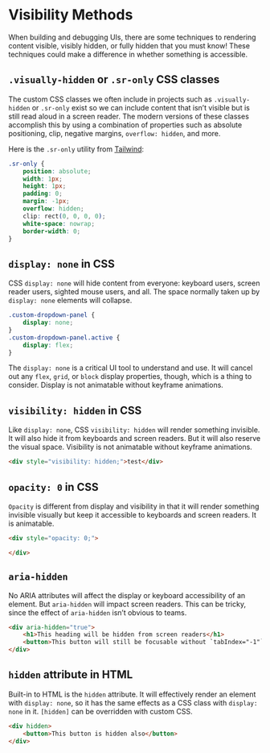 <script setup>
if (typeof window !== 'undefined') {
    import('./components/visibility-widget.ts')
}

</script>

# Visibility Methods

When building and debugging UIs, there are some techniques to rendering content visible, visibly hidden, or fully hidden that you must know! These techniques could make a difference in whether something is accessible.

## `.visually-hidden` or `.sr-only` CSS classes

The custom CSS classes we often include in projects such as `.visually-hidden` or `.sr-only` exist so we can include content that isn’t visible but is still read aloud in a screen reader. The modern versions of these classes accomplish this by using a combination of properties such as absolute positioning, clip, negative margins, `overflow: hidden`, and more.

Here is the `.sr-only` utility from [Tailwind](https://tailwindcss.com/docs/screen-readers):

```css
.sr-only {
    position: absolute;
    width: 1px;
    height: 1px;
    padding: 0;
    margin: -1px;
    overflow: hidden;
    clip: rect(0, 0, 0, 0);
    white-space: nowrap;
    border-width: 0;
}
```

<visibility-widget option-name=".sr-only" classes-to-toggle="sr-only"></visibility-widget>

## `display: none` in CSS

CSS `display: none` will hide content from everyone: keyboard users, screen reader users, sighted mouse users, and all. The space normally taken up by `display: none` elements will collapse.

```css
.custom-dropdown-panel {
    display: none;
}
.custom-dropdown-panel.active {
    display: flex;
}
```

The `display: none` is a critical UI tool to understand and use. It will cancel out any `flex`, `grid`, or `block` display properties, though, which is a thing to consider. Display is not animatable without keyframe animations.

<visibility-widget option-name="display: none" classes-to-toggle="hidden"></visibility-widget>

## `visibility: hidden` in CSS

Like `display: none`, CSS `visibility: hidden` will render something invisible. It will also hide it from keyboards and screen readers. But it will also reserve the visual space. Visibility is not animatable without keyframe animations.

```html
<div style="visibility: hidden;">test</div>
```

<visibility-widget option-name="visibility: hidden" classes-to-toggle="invisible"></visibility-widget>

## `opacity: 0` in CSS

`Opacity` is different from display and visibility in that it will render something invisible visually but keep it accessible to keyboards and screen readers. It is animatable.

```html
<div style="opacity: 0;">

</div>
```

<visibility-widget option-name="opacity: 0" classes-to-toggle="opacity-0"></visibility-widget>

## `aria-hidden`

No ARIA attributes will affect the display or keyboard accessibility of an element. But `aria-hidden` will impact screen readers. This can be tricky, since the effect of `aria-hidden` isn’t obvious to teams.

```html
<div aria-hidden="true">
    <h1>This heading will be hidden from screen readers</h1>
    <button>This button will still be focusable without `tabIndex="-1"`</button>
</div>
```

<visibility-widget option-name='aria-hidden="true"' attribute-to-toggle="aria-hidden"></visibility-widget>

## `hidden` attribute in HTML

Built-in to HTML is the `hidden` attribute. It will effectively render an element with `display: none`, so it has the same effects as a CSS class with `display: none` in it. `[hidden]` can be overridden with custom CSS.

```html
<div hidden>
    <button>This button is hidden also</button>
</div>
```

<visibility-widget option-name='hidden' attribute-to-toggle="hidden"></visibility-widget>

